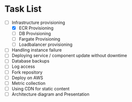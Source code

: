 # Task List

- [ ] Infrastructure provisioning 
  - [X] ECR Provisioning 
  - [ ] DB Provisioning
  - [ ] Fargate Provisioning
  - [ ] Loadbalancer provisioning 
- [ ] Handling instance failure
- [ ] Deploying service / component update without downtime
- [ ] Database backups
- [ ] Log access
- [ ] Fork repository
- [ ] Deploy on AWS
- [ ] Metric collection
- [ ] Using CDN for static content
- [ ] Architecture diagram and Presentation